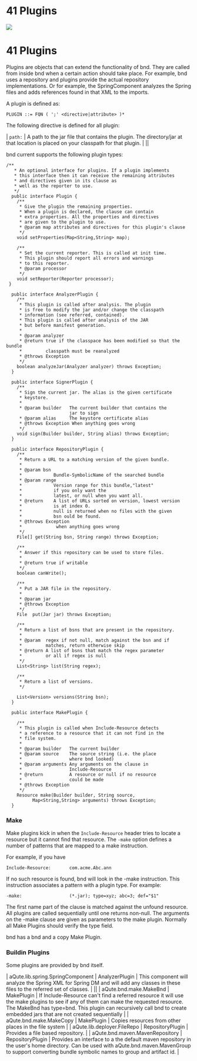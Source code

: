 # 41 Plugins



![][1]



# 41 Plugins

Plugins are objects that can extend the functionality of bnd. They are called from inside bnd when a certain action should take place. For example, bnd uses a repository and plugins provide the actual repository implementations. Or for example, the SpringComponent analyzes the Spring files and adds references found in that XML to the imports. 

A plugin is defined as: 



    PLUGIN ::= FQN ( ';' <directive|attribute> )*
    

The following directive is defined for all plugin: 



| `path:` | A path to the jar file that contains the plugin. The directory/jar at that location is placed on your classpath for that plugin. |
||

bnd current supports the following plugin types: 



    /**
       * An optional interface for plugins. If a plugin implements 
       * this interface then it can receive the remaining attributes 
       * and directives given in its clause as
       * well as the reporter to use.
       */
      public interface Plugin {
        /**
         * Give the plugin the remaining properties.
         * When a plugin is declared, the clause can contain 
         * extra properties. All the properties and directives 
         * are given to the plugin to use.
         * @param map attributes and directives for this plugin's clause
         */
        void setProperties(Map<String,String> map);
    
        /**
         * Set the current reporter. This is called at init time. 
         * This plugin should report all errors and warnings 
         * to this reporter.
         * @param processor
         */
        void setReporter(Reporter processor);
     }
    
      public interface AnalyzerPlugin {
        /**
         * This plugin is called after analysis. The plugin 
         * is free to modify the jar and/or change the classpath 
         * information (see referred, contained).
         * This plugin is called after analysis of the JAR 
         * but before manifest generation.
         * 
         * @param analyzer
         * @return true if the classpace has been modified so that the bundle
         *         classpath must be reanalyzed
         * @throws Exception
         */
        boolean analyzeJar(Analyzer analyzer) throws Exception;
      }
    
      public interface SignerPlugin {
        /**
         * Sign the current jar. The alias is the given certificate 
         * keystore.
         * 
         * @param builder   The current builder that contains the 
                            jar to sign
         * @param alias     The keystore certificate alias
         * @throws Exception When anything goes wrong
         */
        void sign(Builder builder, String alias) throws Exception;
      }
    
      public interface RepositoryPlugin {
        /**
         * Return a URL to a matching version of the given bundle.
         * 
         * @param bsn
         *            Bundle-SymbolicName of the searched bundle
         * @param range
         *            Version range for this bundle,"latest" 
         *            if you only want the
         *            latest, or null when you want all.
         * @return    A list of URLs sorted on version, lowest version 
         *            is at index 0.
         *            null is returned when no files with the given 
         *            bsn ould be found.
         * @throws Exception
         *             when anything goes wrong
         */
        File[] get(String bsn, String range) throws Exception;
    
        /**
         * Answer if this repository can be used to store files.
         * 
         * @return true if writable
         */
        boolean canWrite();
    
        /**
         * Put a JAR file in the repository.
         * 
         * @param jar
         * @throws Exception
         */
        File  put(Jar jar) throws Exception;
    
        /**
         * Return a list of bsns that are present in the repository.
         * 
         * @param  regex if not null, match against the bsn and if 
         *         matches, return otherwise skip
         * @return A list of bsns that match the regex parameter 
         *         or all if regex is null
         */
        List<String> list(String regex);
    
        /**
         * Return a list of versions.
         */
    
        List<Version> versions(String bsn);
      }
    
      public interface MakePlugin {
    
        /**
         * This plugin is called when Include-Resource detects 
         * a reference to a resource that it can not find in the 
         * file system.
         * 
         * @param builder   The current builder
         * @param source    The source string (i.e. the place 
         *                  where bnd looked)
         * @param arguments Any arguments on the clause in 
         *                  Include-Resource
         * @return          A resource or null if no resource 
         *                  could be made
         * @throws Exception
         */
        Resource make(Builder builder, String source, 
              Map<String,String> arguments) throws Exception;
      }
    

 

### Make

Make plugins kick in when the `Include-Resource` header tries to locate a resource but it cannot find that resource. The `-make` option defines a number of patterns that are mapped to a make instruction. 

For example, if you have 



    Include-Resource:       com.acme.Abc.ann
    

If no such resource is found, bnd will look in the -make instruction. This instruction associates a pattern with a plugin type. For example: 



    -make:                  (*.jar); type=xyz; abc=3; def="$1"
    

The first name part of the clause is matched against the unfound resource. All plugins are called sequentially until one returns non-null. The arguments on the -make clause are given as parameters to the make plugin. Normally all Make Plugins should verify the type field. 

bnd has a bnd and a copy Make Plugin. 



### Buildin Plugins

Some plugins are provided by bnd itself. 



| aQute.lib.spring.SpringComponent | AnalyzerPlugin   | This component will analyze the Spring XML for Spring DM and will add any classes in these files to the referred set of classes.                                                                                                                                |
||
| aQute.bnd.make.MakeBnd           | MakePlugin       | If Include-Resource can't find a referred resource it will use the make plugins to see if any of them can make the requested resource. The MakeBnd has type=bnd. This plugin can recursively call bnd to create embedded jars that are not created sequentially |
| aQute.bnd.make.MakeCopy          | MakePlugin       | Copies resources from other places in the file system                                                                                                                                                                                                           |
| aQute.lib.deployer.FileRepo      | RepositoryPlugin | Provides a file based repository.                                                                                                                                                                                                                               |
| aQute.bnd.maven.MavenRepository  | RepositoryPlugin | Provides an interface to a the default maven repository in the user's home directory. Can be used with aQute.bnd.maven.MavenGroup to support converting bundle symbolic names to group and artifact id.                                                         |

 [1]: http://www.aqute.biz/uploads/Code/bnd.png ""